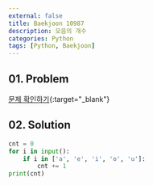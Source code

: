 ```yaml
---
external: false
title: Baekjoon 10987
description: 모음의 개수
categories: Python
tags: [Python, Baekjoon]
---
```


## 01. Problem

[문제 확인하기](https://www.acmicpc.net/problem/10987){:target="_blank"}

## 02. Solution

```Python
cnt = 0
for i in input():
    if i in ['a', 'e', 'i', 'o', 'u']:
        cnt += 1
print(cnt)
```
